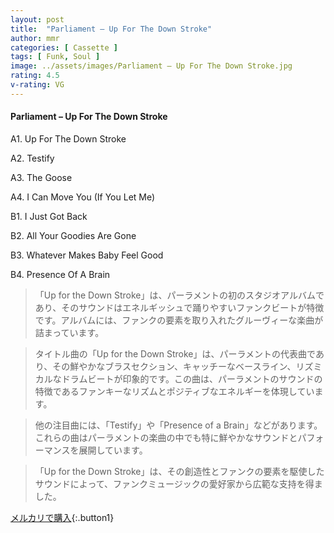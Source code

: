 ```yaml
---
layout: post
title:  "Parliament – Up For The Down Stroke"
author: mmr
categories: [ Cassette ]
tags: [ Funk, Soul ]
image: ../assets/images/Parliament – Up For The Down Stroke.jpg
rating: 4.5
v-rating: VG
---
```


#### Parliament – Up For The Down Stroke

A1. Up For The Down Stroke

A2. Testify

A3. The Goose

A4. I Can Move You (If You Let Me)

B1. I Just Got Back

B2. All Your Goodies Are Gone

B3. Whatever Makes Baby Feel Good

B4. Presence Of A Brain

> 「Up for the Down Stroke」は、パーラメントの初のスタジオアルバムであり、そのサウンドはエネルギッシュで踊りやすいファンクビートが特徴です。アルバムには、ファンクの要素を取り入れたグルーヴィーな楽曲が詰まっています。

> タイトル曲の「Up for the Down Stroke」は、パーラメントの代表曲であり、その鮮やかなブラスセクション、キャッチーなベースライン、リズミカルなドラムビートが印象的です。この曲は、パーラメントのサウンドの特徴であるファンキーなリズムとポジティブなエネルギーを体現しています。

> 他の注目曲には、「Testify」や「Presence of a Brain」などがあります。これらの曲はパーラメントの楽曲の中でも特に鮮やかなサウンドとパフォーマンスを展開しています。

> 「Up for the Down Stroke」は、その創造性とファンクの要素を駆使したサウンドによって、ファンクミュージックの愛好家から広範な支持を得ました。


[メルカリで購入](https://jp.mercari.com/item/m93399645304){:.button1}

